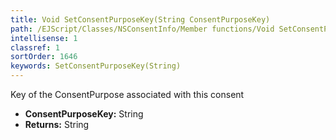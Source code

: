 ```yaml
---
title: Void SetConsentPurposeKey(String ConsentPurposeKey)
path: /EJScript/Classes/NSConsentInfo/Member functions/Void SetConsentPurposeKey(String p_0)
intellisense: 1
classref: 1
sortOrder: 1646
keywords: SetConsentPurposeKey(String)
---
```



Key of the ConsentPurpose associated with this consent



* **ConsentPurposeKey:** String
* **Returns:** String



